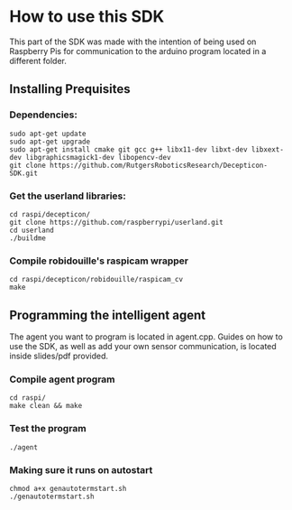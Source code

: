 How to use this SDK
====================

This part of the SDK was made with the intention of being used on Raspberry Pis for communication to the arduino program located in a different folder.

<h2> Installing Prequisites </h2>

<h3> Dependencies: </h3>

	sudo apt-get update
	sudo apt-get upgrade
	sudo apt-get install cmake git gcc g++ libx11-dev libxt-dev libxext-dev libgraphicsmagick1-dev libopencv-dev
	git clone https://github.com/RutgersRoboticsResearch/Decepticon-SDK.git

<h3> Get the userland libraries: </h3>

	cd raspi/decepticon/
	git clone https://github.com/raspberrypi/userland.git
	cd userland
	./buildme

<h3> Compile robidouille's raspicam wrapper </h3>

	cd raspi/decepticon/robidouille/raspicam_cv
	make

<h2> Programming the intelligent agent </h2>

The agent you want to program is located in agent.cpp. Guides on how to use the SDK, as well as add your own sensor communication, is located inside slides/pdf provided.

<h3> Compile agent program </h3>

	cd raspi/
	make clean && make

<h3> Test the program </h3>

	./agent

<h3> Making sure it runs on autostart </h3>

	chmod a+x genautotermstart.sh
	./genautotermstart.sh
